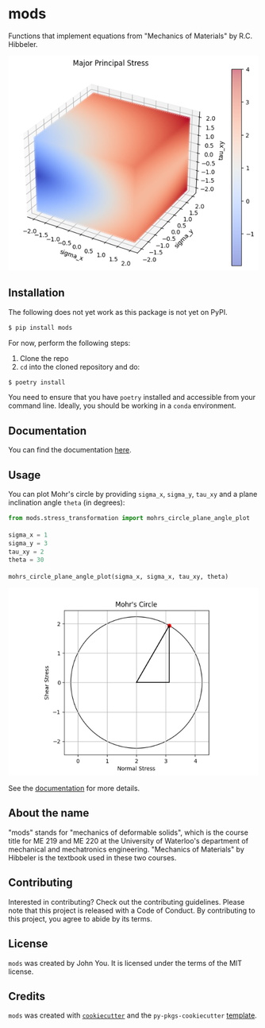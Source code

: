 # mods

Functions that implement equations from "Mechanics of Materials" by R.C. Hibbeler.

![Major principal stress](images/readme_image_1.png)

## Installation

The following does not yet work as this package is not yet on PyPI.

```bash
$ pip install mods
```

For now, perform the following steps:

1. Clone the repo
2. `cd` into the cloned repository and do:

```bash
$ poetry install
```

You need to ensure that you have `poetry` installed and accessible from your command line. Ideally, you should be
working in a `conda` environment.

## Documentation

You can find the documentation [here](https://mechanics-of-deformable-solids.readthedocs.io/).

## Usage

You can plot Mohr's circle by providing `sigma_x`, `sigma_y`, `tau_xy` and a plane inclination angle `theta` (in degrees):

```python
from mods.stress_transformation import mohrs_circle_plane_angle_plot

sigma_x = 1
sigma_y = 3
tau_xy = 2
theta = 30

mohrs_circle_plane_angle_plot(sigma_x, sigma_x, tau_xy, theta)
```

![](images/mohrs_circle_plane_angle_plot.png)

See the [documentation](https://mechanics-of-deformable-solids.readthedocs.io/) for more details.

## About the name
"mods" stands for "mechanics of deformable solids", which is the course title for ME 219 and ME 220
at the University of Waterloo's department of mechanical and mechatronics engineering. "Mechanics of Materials"
by Hibbeler is the textbook used in these two courses.

## Contributing

Interested in contributing? Check out the contributing guidelines. Please note that this project is released with a Code of Conduct. By contributing to this project, you agree to abide by its terms.

## License

`mods` was created by John You. It is licensed under the terms of the MIT license.

## Credits

`mods` was created with [`cookiecutter`](https://cookiecutter.readthedocs.io/en/latest/) and the `py-pkgs-cookiecutter` [template](https://github.com/py-pkgs/py-pkgs-cookiecutter).
